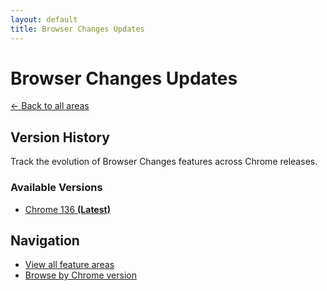 ```yaml
---
layout: default
title: Browser Changes Updates
---
```


# Browser Changes Updates

[← Back to all areas](../)

## Version History

Track the evolution of Browser Changes features across Chrome releases.

### Available Versions

- [Chrome 136 **(Latest)**](./chrome-136.html)

## Navigation

- [View all feature areas](../)
- [Browse by Chrome version](../../versions/)
